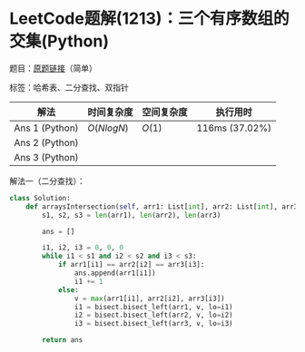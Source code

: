 # LeetCode题解(1213)：三个有序数组的交集(Python)

题目：[原题链接](https://leetcode-cn.com/problems/intersection-of-three-sorted-arrays/)（简单）

标签：哈希表、二分查找、双指针

| 解法           | 时间复杂度 | 空间复杂度 | 执行用时       |
| -------------- | ---------- | ---------- | -------------- |
| Ans 1 (Python) | $O(NlogN)$ | $O(1)$     | 116ms (37.02%) |
| Ans 2 (Python) |            |            |                |
| Ans 3 (Python) |            |            |                |

解法一（二分查找）：

```python
class Solution:
    def arraysIntersection(self, arr1: List[int], arr2: List[int], arr3: List[int]) -> List[int]:
        s1, s2, s3 = len(arr1), len(arr2), len(arr3)

        ans = []

        i1, i2, i3 = 0, 0, 0
        while i1 < s1 and i2 < s2 and i3 < s3:
            if arr1[i1] == arr2[i2] == arr3[i3]:
                ans.append(arr1[i1])
                i1 += 1
            else:
                v = max(arr1[i1], arr2[i2], arr3[i3])
                i1 = bisect.bisect_left(arr1, v, lo=i1)
                i2 = bisect.bisect_left(arr2, v, lo=i2)
                i3 = bisect.bisect_left(arr3, v, lo=i3)

        return ans
```